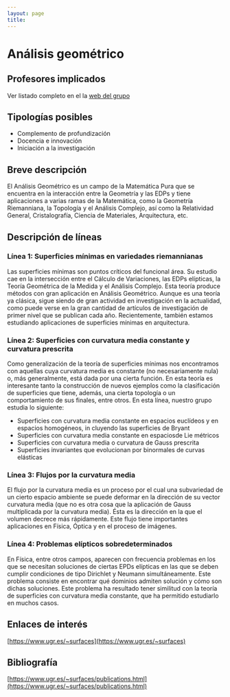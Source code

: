 ```yaml
---
layout: page
title: 
---
```

# Análisis geométrico

## Profesores implicados 
Ver listado completo en el la [web del grupo](https://www.ugr.es/~surfaces/team.html)

## Tipologías posibles

- Complemento de profundización  
- Docencia e innovación  
- Iniciación a la investigación

## Breve descripción 

El Análisis Geométrico es un campo de la Matemática Pura que se encuentra
en la interacción entre la Geometrı́a y las EDPs y tiene aplicaciones a varias
ramas de la Matemática, como la Geometrı́a Riemanniana, la Topologı́a y el
Análisis Complejo, ası́ como la Relatividad General, Cristalografı́a, Ciencia de
Materiales, Arquitectura, etc.

## Descripción de líneas 

### Línea 1:  Superficies mínimas en variedades riemannianas

Las superficies mínimas son puntos críticos del funcional área. Su estudio cae en la intersección entre el Cálculo de Variaciones, las EDPs elípticas, la Teoría Geométrica de la Medida y el Análisis Complejo. Esta teoría produce métodos con gran aplicación en Análisis Geométrico. Aunque es una teoría ya clásica, sigue siendo de gran actividad en investigación en la actualidad, como puede verse en la gran cantidad de artículos de investigación de primer nivel que se publican cada año. Recientemente, también estamos estudiando aplicaciones de superficies mínimas en arquitectura.

### Línea 2: Superficies con curvatura media constante y curvatura prescrita

Como generalización de la teoría de superficies mínimas nos encontramos con aquellas cuya curvatura media es constante (no necesariamente nula) o, más generalmente, está dada por una cierta función. En esta teoría es interesante tanto la construcción de nuevos ejemplos como la clasificación de superficies que tiene, además, una cierta topología o un comportamiento de sus finales, entre otros. En esta línea, nuestro grupo estudia lo siguiente:
- Superficies con curvatura media constante en espacios euclídeos y en espacios homogéneos, in cluyendo las superficies de Bryant
- Superficies con curvatura media constante en espaciosde Lie métricos
- Superficies con curvatura media o curvatura de Gauss prescrita
- Superficies invariantes que evolucionan por binormales de curvas elásticas

### Línea 3: Flujos por la curvatura media

El flujo por la curvatura media es un proceso por el cual una subvariedad de un cierto espacio ambiente se puede deformar en la dirección de su vector curvatura media (que no es otra cosa que la aplicación de Gauss multiplicada por la curvatura media). Ésta es la dirección en la que el volumen decrece más rápidamente. Este flujo tiene importantes aplicaciones en Física, Óptica y en el proceso de imágenes.


### Línea 4: Problemas elípticos sobredeterminados

En Física, entre otros campos, aparecen con frecuencia problemas en los que se necesitan soluciones de ciertas EPDs elípticas en las que se deben cumplir condiciones de tipo Dirichlet y Neumann simultáneamente. Este problema consiste en encontrar qué dominios admiten solución y cómo son dichas soluciones. Este problema ha resultado tener similitud con la teoría de superficies con curvatura media constante, que ha permitido estudiarlo en muchos casos.

## Enlaces de interés

[https://www.ugr.es/~surfaces](https://www.ugr.es/~surfaces)

## Bibliografía
[https://www.ugr.es/~surfaces/publications.html](https://www.ugr.es/~surfaces/publications.html)

